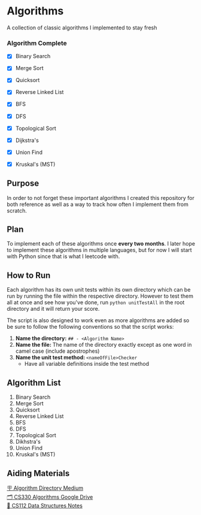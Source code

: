 # Algorithms
A collection of classic algorithms I implemented to stay fresh

### Algorithm Complete
- [x] Binary Search
- [x] Merge Sort
- [x] Quicksort
- [x] Reverse Linked List
- [x] BFS
- [x] DFS
- [x] Topological Sort
- [x] Dijkstra's
- [x] Union Find
- [x] Kruskal's (MST)


## Purpose
In order to not forget these important algorithms I created this repository for both reference as well as a way to track how often I implement them from scratch.

## Plan
To implement each of these algorithms once <b>every two months</b>. I later hope to implement these algorithms in multiple languages, but for now I will start with Python since that is what I leetcode with.

## How to Run
Each algorithm has its own unit tests within its own directory which can be run by running the file within the respective directory. However to test them all at once and see how you've done, run `python unitTestAll` in the root directory and it will return your score.
</br>

The script is also designed to work even as more algorithms are added so be sure to follow the following conventions so that the script works:
1. <b>Name the directory:</b>  `## - <Algorithm Name>`
2. <b>Name the file: </b> The name of the directory exactly except as one word in camel case (include apostrophes)
3. <b>Name the unit test method: </b> `<nameOfFile>Checker`
    - Have all variable definitions inside the test method

## Algorithm List
1. Binary Search
2. Merge Sort
3. Quicksort
4. Reverse Linked List
5. BFS
6. DFS
7. Topological Sort
8. Dikhstra's
9. Union Find
10. Kruskal's (MST) 

## Aiding Materials
[🪧 Algorithm Directory Medium](https://medium.com/techie-delight/top-25-algorithms-every-programmer-should-know-373246b4881b)</br>
[🗂️ CS330 Algorithms Google Drive](https://drive.google.com/drive/u/0/folders/11YA3SauI5xmB9E9dhTu5-OlqW284MwSE) </br>
[📝 CS112 Data Structures Notes](https://docs.google.com/document/d/1Q2HQLmOpnKBJzK2Y_tow_MveLo0mjcXiD6I_uTeZ3S8/edit#heading=h.6mu66iizw0rr) </br>


